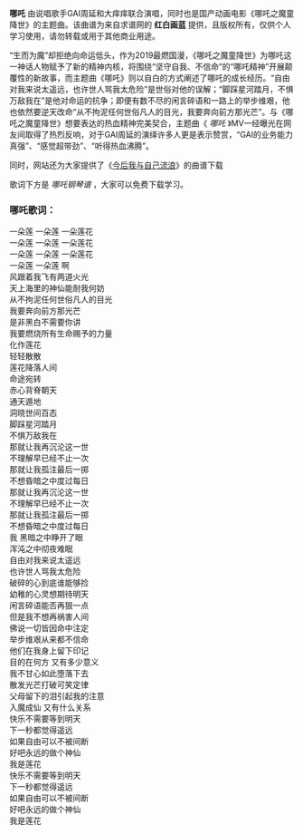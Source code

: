 

**哪吒** 由说唱歌手GAI周延和大痒痒联合演唱，同时也是国产动画电影《哪吒之魔童降世》的主题曲。该曲谱为来自求谱网的 **红白画蓝**
提供，且版权所有，仅供个人学习使用，请勿转载或用于其他商业用途。

“生而为魔”却拒绝向命运低头，作为2019最燃国漫，《哪吒之魔童降世》为哪吒这一神话人物赋予了新的精神内核，将围绕“坚守自我、不信命”的“哪吒精神”开展颠覆性的新故事，而主题曲《哪吒》则以自白的方式阐述了哪吒的成长经历。“自由对我来说太遥远，也许世人骂我太危险”是世俗对他的误解；“脚踩星河踏月，不惧万敌我在”是他对命运的抗争；即便有数不尽的闲言碎语和一路上的举步维艰，他也依然要逆天改命“从不拘泥任何世俗凡人的目光，我要奔向前方那光芒”。与《哪吒之魔童降世》想要表达的热血精神完美契合，主题曲《
_哪吒_ 》MV一经曝光在网友间取得了热烈反响，对于GAI周延的演绎许多人更是表示赞赏，“GAI的业务能力真强”、“感觉超带劲”、“听得热血沸腾”。

同时，网站还为大家提供了《[今后我与自己流浪](Music-10636-今后我与自己流浪-哪吒之魔童降世片尾曲.html "今后我与自己流浪")》的曲谱下载

歌词下方是 _哪吒钢琴谱_ ，大家可以免费下载学习。

### 哪吒歌词：

一朵莲 一朵莲 一朵莲花  
一朵莲 一朵莲 一朵莲花  
一朵莲 一朵莲 一朵莲花  
一朵莲 一朵莲 啊  
风跟着我飞有两道火光  
天上海里的神仙能耐我何妨  
从不拘泥任何世俗凡人的目光  
我要奔向前方那光芒  
是非黑白不需要你讲  
我要燃烧所有生命赐予的力量  
化作莲花  
轻轻散散  
莲花降落人间  
命途宛转  
赤心背脊朝天  
通天遁地  
洞晓世间百态  
脚踩星河踏月  
不惧万敌我在  
那就让我再沉沦这一世  
不理解早已经不止一次  
那就让我孤注最后一掷  
不想昏暗之中度过每日  
那就让我再沉沦这一世  
不理解早已经不止一次  
那就让我孤注最后一掷  
不想昏暗之中度过每日  
我 黑暗之中睁开了眼  
浑沌之中彻夜难眠  
自由对我来说太遥远  
也许世人骂我太危险  
破碎的心到底谁能够捡  
幼稚的心灵想期待明天  
闲言碎语能否再狠一点  
但是我不想再祸害人间  
佛说一切皆因命中注定  
举步维艰从来都不信命  
他们在我身上留下印记  
目的在何方 又有多少意义  
我不甘心如此堕落下去  
散发光芒打破可笑定律  
父母留下的泪引起我的注意  
入魔成仙 又有什么关系  
快乐不需要等到明天  
下一秒都觉得遥远  
如果自由可以不被间断  
好吧永远的做个神仙  
我是莲花  
快乐不需要等到明天  
下一秒都觉得遥远  
如果自由可以不被间断  
好吧永远的做个神仙  
我是莲花

